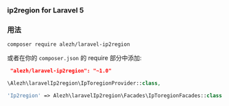 ### ip2region for Laravel 5

### 用法

```
composer require alezh/laravel-ip2region
```

或者在你的 `composer.json` 的 require 部分中添加:
```json
 "alezh/laravel-ip2region": "~1.0"
```

```php
\Alezh\laravelIp2region\IpToregionProvider::class,
```
```php
'Ip2region' => Alezh\laravelIp2region\Facades\IpToregionFacades::class
```
